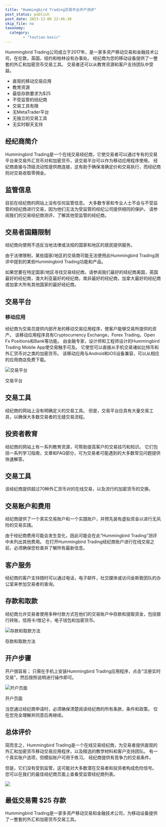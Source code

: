 ```yaml
---
title: "Hummingbird Trading交易平台开户测评"
post_status: publish
post_date: 2023-12-06 22:46:38
skip_file: no
taxonomy:
  category:
        - "toutiao-basic"
---
```


Hummingbird Trading公司成立于2017年，是一家多资产移动交易和金融技术公司，在伦敦，英国，纽约和柏林设有办事处。 经纪商为您的移动设备提供了一整套的外汇和加密货币交易工具。 交易者还可以从教育资源和客户支持团队中受益。

- 直观的移动交易应用
- 教育资源
- 最低存款要求为$25
- 不受监管的经纪商
- 交易工具有限
- 无MetaTrader平台
- 无独立的交易工具
- 无实时聊天支持

## 经纪商简介

Hummingbird Trading是一个在线交易经纪商，它使交易者可以通过专有的交易平台来交易外汇货币对和加密货币，该交易平台可以作为移动应用程序使用。 经纪商直接与顶级流动性提供商连接，这有助于确保准确定价和交易执行，而经纪商则对交易收取零佣金。

## 监管信息

目前在经纪商的网站上没有任何监管信息。 大多数专家和专业人士不会与不受监管的经纪商进行交易，因为他们无法为受监管的经纪公司提供相同的保护。 请参阅我们的交易经纪商测评，了解其他受监管的经纪商。

## 交易者国籍限制

经纪商向使用不违反当地法律或法规的国家和地区的居民提供服务。

由于法律限制，某些国家/地区的交易商可能无法使用此Hummingbird Trading测评中提到的某些Hummingbird Trading功能和产品。

如果您要在特定国家/地区寻找交易经纪商，请参阅我们最好的经纪商美国，英国最好的经纪商，澳大利亚最好的经纪商，南非最好的经纪商，加拿大最好的经纪商或加拿大所有其他国家的最好经纪商。

## 交易平台

### 移动应用

经纪商为交易员提供内部开发的移动交易应用程序，使客户能够交易所提供的资产。 该移动应用程序具有Cryptocurrency Exchange，Forex Trading，Open Fx Positions和Bank等功能。 由金融专家，设计师和工程师设计的Hummingbird Trading Mobile App使交易触手可及。 它使您可以直接从手机交易诸如比特币和外汇货币对之类的加密货币。 该移动应用与Android和iOS设备兼容，可以从相应的应用商店免费下载。

![交易平台](https://cdn.fendou.la/funstoutiao/2020/11/Hummingbird-Trading-Review-Trading-Platform-1024x641.jpg "交易平台")

交易平台

## 交易工具

经纪商的网站上没有明确定义的交易工具。 但是，交易平台应具有大量交易工具，以确保大多数交易者的无缝交易流程。

## 投资者教育

经纪商的网站上有一系列教育资源，可帮助提高客户的交易技巧和知识。 它们包括一系列学习指南，文章和FAQ部分，可为交易者可能遇到的大多数常见问题提供快速解答。

## 交易工具

该经纪商提供超过70种外汇货币对的在线交易，以及流行的加密货币的交换。

## 交易账户和费用

经纪商提供了一个真实交易账户和一个实践账户，并预先装有虚拟资金以进行无风险的交易实践。

由于经纪商费用可能会发生变化，因此可能会在此“Hummingbird Trading”测评中未列出其他费用。 在打开Hummingbird Trading经纪商账户进行在线交易之前，必须确保您检查并了解所有最新信息。

## 客户服务

经纪商的客户支持随时可以通过电话，电子邮件，社交媒体或访问金斯敦团队的办公室来参加交易者的查询。

## 存款和取款

经纪商允许交易者使用多种付款方式在他们的交易账户中存款和提取资金，包括银行转账，信用卡/借记卡，电子钱包和加密货币。

![存款和取款方法](https://cdn.fendou.la/funstoutiao/2020/11/Hummingbird-Trading-Review-Deposit-and-Withdrawal-Methods-1024x130.jpg "存款和取款方法")

存款和取款方法

## 开户步骤

开户很容易； 只需在手机上安装Hummingbird Trading应用程序，点击“注册实时交易”，然后按照说明进行操作即可。

![开户页面](https://cdn.fendou.la/funstoutiao/2020/11/Hummingbird-Trading-Review-Account-Opening-Page-546x1024.jpg "开户页面")

开户页面

当您通过经纪商申请时，必须确保清楚阅读经纪商的所有条款，条件和政策。 仅在您完全理解并同意后再继续。

## 总体评价

简而言之，Hummingbird Trading是一个在线交易经纪商，为交易者提供直观的外汇和加密货币移动交易应用程序，以及精选的教学材料和客户支持团队。 有一个真实账户选项，但模拟账户可用于练习。 经纪商提供有竞争力的交易条件。

但是，它们没有受到监管，这可能对大多数潜在交易者和投资者构成危险信号。 您可以在我们的最佳经纪商页面上查看受监管经纪商列表。

![](https://cdn.fendou.la/funstoutiao/2020/11/Hummingbird-Trading-Logo-1.png)

## 最低交易需 $25 存款

Hummingbird Trading是一家多资产移动交易和金融技术公司，为移动设备提供了一整套的外汇和加密货币交易工具。
